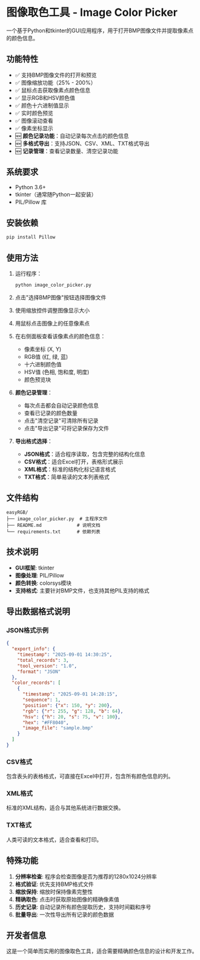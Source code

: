 # 图像取色工具 - Image Color Picker

一个基于Python和tkinter的GUI应用程序，用于打开BMP图像文件并提取像素点的颜色信息。

## 功能特性

- ✅ 支持BMP图像文件的打开和预览
- ✅ 图像缩放功能（25% - 200%）
- ✅ 鼠标点击获取像素点颜色信息
- ✅ 显示RGB和HSV颜色值
- ✅ 颜色十六进制值显示
- ✅ 实时颜色预览
- ✅ 图像滚动查看
- ✅ 像素坐标显示
- 🆕 **颜色记录功能**：自动记录每次点击的颜色信息
- 🆕 **多格式导出**：支持JSON、CSV、XML、TXT格式导出
- 🆕 **记录管理**：查看记录数量、清空记录功能

## 系统要求

- Python 3.6+
- tkinter（通常随Python一起安装）
- PIL/Pillow 库

## 安装依赖

```bash
pip install Pillow
```

## 使用方法

1. 运行程序：
   ```bash
   python image_color_picker.py
   ```

2. 点击"选择BMP图像"按钮选择图像文件

3. 使用缩放控件调整图像显示大小

4. 用鼠标点击图像上的任意像素点

5. 在右侧面板查看该像素点的颜色信息：
   - 像素坐标 (X, Y)
   - RGB值 (红, 绿, 蓝)
   - 十六进制颜色值
   - HSV值 (色相, 饱和度, 明度)
   - 颜色预览块

6. **颜色记录管理**：
   - 每次点击都会自动记录颜色信息
   - 查看已记录的颜色数量
   - 点击"清空记录"可清除所有记录
   - 点击"导出记录"可将记录保存为文件

7. **导出格式选择**：
   - **JSON格式**：适合程序读取，包含完整的结构化信息
   - **CSV格式**：适合Excel打开，表格形式展示
   - **XML格式**：标准的结构化标记语言格式
   - **TXT格式**：简单易读的文本列表格式

## 文件结构

```
easyRGB/
├── image_color_picker.py  # 主程序文件
├── README.md             # 说明文档
└── requirements.txt      # 依赖列表
```

## 技术说明

- **GUI框架**: tkinter
- **图像处理**: PIL/Pillow
- **颜色转换**: colorsys模块
- **支持格式**: 主要针对BMP文件，也支持其他PIL支持的格式

## 导出数据格式说明

### JSON格式示例
```json
{
  "export_info": {
    "timestamp": "2025-09-01 14:30:25",
    "total_records": 3,
    "tool_version": "1.0",
    "format": "JSON"
  },
  "color_records": [
    {
      "timestamp": "2025-09-01 14:28:15",
      "sequence": 1,
      "position": {"x": 150, "y": 200},
      "rgb": {"r": 255, "g": 128, "b": 64},
      "hsv": {"h": 20, "s": 75, "v": 100},
      "hex": "#FF8040",
      "image_file": "sample.bmp"
    }
  ]
}
```

### CSV格式
包含表头的表格格式，可直接在Excel中打开，包含所有颜色信息的列。

### XML格式
标准的XML结构，适合与其他系统进行数据交换。

### TXT格式
人类可读的文本格式，适合查看和打印。

## 特殊功能

1. **分辨率检查**: 程序会检查图像是否为推荐的1280x1024分辨率
2. **格式验证**: 优先支持BMP格式文件
3. **缩放保持**: 缩放时保持像素完整性
4. **精确取色**: 点击时获取原始图像的精确像素值
5. **历史记录**: 自动记录所有颜色提取历史，支持时间戳和序号
6. **批量导出**: 一次性导出所有记录的颜色数据

## 开发者信息

这是一个简单而实用的图像取色工具，适合需要精确颜色信息的设计和开发工作。
